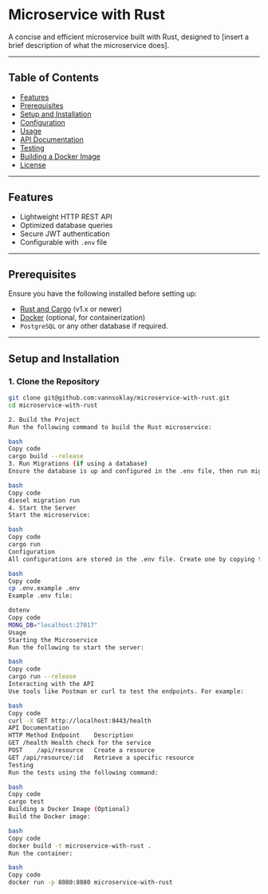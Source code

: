# Microservice with Rust

A concise and efficient microservice built with Rust, designed to [insert a brief description of what the microservice does].

---

## Table of Contents
- [Features](#features)
- [Prerequisites](#prerequisites)
- [Setup and Installation](#setup-and-installation)
- [Configuration](#configuration)
- [Usage](#usage)
- [API Documentation](#api-documentation)
- [Testing](#testing)
- [Building a Docker Image](#building-a-docker-image)
- [License](#license)

---

## Features
- Lightweight HTTP REST API
- Optimized database queries
- Secure JWT authentication
- Configurable with `.env` file

---

## Prerequisites

Ensure you have the following installed before setting up:
- [Rust and Cargo](https://www.rust-lang.org/tools/install) (v1.x or newer)
- [Docker](https://www.docker.com/) (optional, for containerization)
- `PostgreSQL` or any other database if required.

---

## Setup and Installation

### 1. Clone the Repository
```bash
git clone git@github.com:vannsoklay/microservice-with-rust.git
cd microservice-with-rust

2. Build the Project
Run the following command to build the Rust microservice:

bash
Copy code
cargo build --release
3. Run Migrations (if using a database)
Ensure the database is up and configured in the .env file, then run migrations:

bash
Copy code
diesel migration run
4. Start the Server
Start the microservice:

bash
Copy code
cargo run
Configuration
All configurations are stored in the .env file. Create one by copying the example:

bash
Copy code
cp .env.example .env
Example .env file:

dotenv
Copy code
MONG_DB="localhost:27017"
Usage
Starting the Microservice
Run the following to start the server:

bash
Copy code
cargo run --release
Interacting with the API
Use tools like Postman or curl to test the endpoints. For example:

bash
Copy code
curl -X GET http://localhost:8443/health
API Documentation
HTTP Method	Endpoint	Description
GET	/health	Health check for the service
POST	/api/resource	Create a resource
GET	/api/resource/:id	Retrieve a specific resource
Testing
Run the tests using the following command:

bash
Copy code
cargo test
Building a Docker Image (Optional)
Build the Docker image:

bash
Copy code
docker build -t microservice-with-rust .
Run the container:

bash
Copy code
docker run -p 8080:8080 microservice-with-rust
